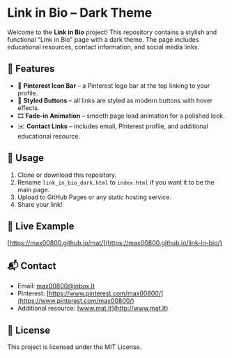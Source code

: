 
# Link in Bio – Dark Theme

Welcome to the **Link in Bio** project! This repository contains a stylish and functional "Link in Bio" page with a dark theme. The page includes educational resources, contact information, and social media links.

## 🌟 Features

- 📌 **Pinterest Icon Bar** – a Pinterest logo bar at the top linking to your profile.
- 🔘 **Styled Buttons** – all links are styled as modern buttons with hover effects.
- 🎞️ **Fade-in Animation** – smooth page load animation for a polished look.
- ✉️ **Contact Links** – includes email, Pinterest profile, and additional educational resource.

## 🔧 Usage

1. Clone or download this repository.
2. Rename `link_in_bio_dark.html` to `index.html` if you want it to be the main page.
3. Upload to GitHub Pages or any static hosting service.
4. Share your link!

## 🔗 Live Example

[https://max00800.github.io/mat/](https://max00800.github.io/link-in-bio/)

## 📬 Contact

- Email: [max00800@inbox.lt](mailto:max00800@inbox.lt)
- Pinterest: [https://www.pinterest.com/max00800/](https://www.pinterest.com/max00800/)
- Additional resource: [www.mat.lt](http://www.mat.lt)

## 📄 License

This project is licensed under the MIT License.
